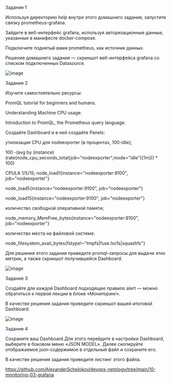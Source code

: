 Задание 1

Используя директорию help внутри этого домашнего задания, запустите связку prometheus-grafana.

Зайдите в веб-интерфейс grafana, используя авторизационные данные, указанные в манифесте docker-compose.

Подключите поднятый вами prometheus, как источник данных.

Решение домашнего задания — скриншот веб-интерфейса grafana со списком подключенных Datasource.

![image](https://github.com/AlexanderSchelokov/devops-netology/assets/121572590/b8889693-1dbc-4d37-94c9-a438269883cb)


Задание 2

Изучите самостоятельно ресурсы:

PromQL tutorial for beginners and humans.

Understanding Machine CPU usage.

Introduction to PromQL, the Prometheus query language.

Создайте Dashboard и в ней создайте Panels:

утилизация CPU для nodeexporter (в процентах, 100-idle);

100 -(avg by (instance) (rate(node_cpu_seconds_total{job="nodeexporter",mode="idle"}[1m])) * 100)

CPULA 1/5/15;
node_load1{instance="nodeexporter:9100", job="nodeexporter"}

node_load5{instance="nodeexporter:9100", job="nodeexporter"}

node_load15{instance="nodeexporter:9100", job="nodeexporter"}

количество свободной оперативной памяти;

node_memory_MemFree_bytes{instance="nodeexporter:9100", job="nodeexporter"}

количество места на файловой системе.

node_filesystem_avail_bytes{fstype!~"tmpfs|fuse.lxcfs|squashfs"}

Для решения этого задания приведите promql-запросы для выдачи этих метрик, а также скриншот получившейся Dashboard.

![image](https://github.com/AlexanderSchelokov/devops-netology/assets/121572590/f5cd1114-4854-4102-ad10-2e047ae0eaaa)


Задание 3

Создайте для каждой Dashboard подходящее правило alert — можно обратиться к первой лекции в блоке «Мониторинг».

В качестве решения задания приведите скриншот вашей итоговой Dashboard.

![image](https://github.com/AlexanderSchelokov/devops-netology/assets/121572590/98d1e647-c696-4e84-90eb-e38e94e40a42)



Задание 4

Сохраните ваш Dashboard.Для этого перейдите в настройки Dashboard, выберите в боковом меню «JSON MODEL». Далее скопируйте отображаемое json-содержимое в отдельный файл и сохраните его.

В качестве решения задания приведите листинг этого файла.

https://github.com/AlexanderSchelokov/devops-netology/tree/main/10-monitoring-03-grafana
